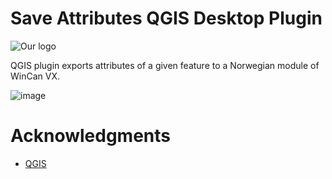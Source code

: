 # Save Attributes QGIS Desktop Plugin

<!---
TODO: improve README
TODO: choose LICENSE (and add to README)
-->

<img 
    style="display: block; 
           margin-left: auto;
           margin-right: auto;"
    src="https://www.wincan.com/wp-content/uploads/2021/02/wincan-vx.png.webp" 
    alt="Our logo">
</img>


QGIS plugin exports attributes of a given feature to a Norwegian module of WinCan VX.

![image](https://www.wincan.com/wp-content/uploads/2021/02/wincan-vx.png.webp)

# Acknowledgments
* [QGIS](https://github.com/qgis/QGIS)


